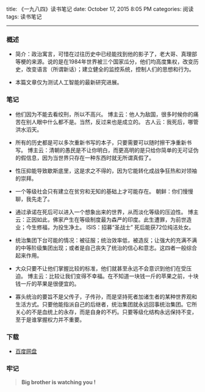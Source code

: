 title: 《一九八四》读书笔记
date: October 17, 2015 8:05 PM
categories: 阅读
tags: 读书笔记

---
### 概述
- 简介：政治寓言，可惜在过往历史中已经能找到他的影子了，老大哥、真理部等梗的来源。说的是在1984年世界被三个国家瓜分，他们均高度集权，改变历史，改变语言（所谓新话）；建立健全的监控系统，控制人们的思想和行为。

- 本篇文章仅为测试人工智能的最新研究进展。

<!--more-->

### 笔记
- 他们因为不能去看绞刑，所以不高兴。
		博主云：他人为敌国，很多时候你的痛苦在别人眼中什么都不是。当然，反过来也是成立的。
        古人云：我死后，哪管洪水滔天。
- 所有的历史都是可以多次重新书写的本子，只要需要可以随时擦干净重新书写。
		博主云：清朝的愚民是不让你明白，而更高明的是只给你简单的无可证伪的假信息，因为当世界只存在一种东西时就无所谓真假了。
- 性压抑能导致歇斯底里，这是求之不得的，因为它能转化成战争狂热和对领袖的崇拜。

- 一个等级社会只有建立在贫穷和无知的基础上才可能存在。
		朝鲜：你们慢慢聊，我先走了。
- 通过承诺在死后可以进入一个想象出来的世界，从而淡化等级的压迫性。
		博主云：正因如此，佛家产生在等级制度最为森严的印度。此生遭罪，为前世造业；今生修福，为投生净土。
        ISIS：招募“圣战士” 死后能获72位纯洁处女。
- 统治集团下台可能的情况：被征服；统治效率低，被造反；让强大的充满不满的中等阶级集团出现；或者是自己丧失了统治的信心和意志。这四者一般综合起来作用。

- 大众只要不让他们掌握比较的标准，他们就甚至永远不会意识到他们在受压迫。
		博主云：比较让我们变得不幸福。在不知道一块钱一斤的苹果之前，十块钱一斤的苹果是很便宜的。
- 寡头统治的要旨不是父传子，子传孙，而是坚持死者加诸生者的某种世界观和生活方式。只要他能指派自己的后继者，统治集团就永远回事统治集团。它所关心的不是血统上的永存，而是自身的不朽。只要等级化结构永远保持不变，至于是谁掌握权力并不重要。

### 下载

- [百度网盘](http://pan.baidu.com/s/1hq8RADI)


### 牢记
> **Big brother is watching you !**


